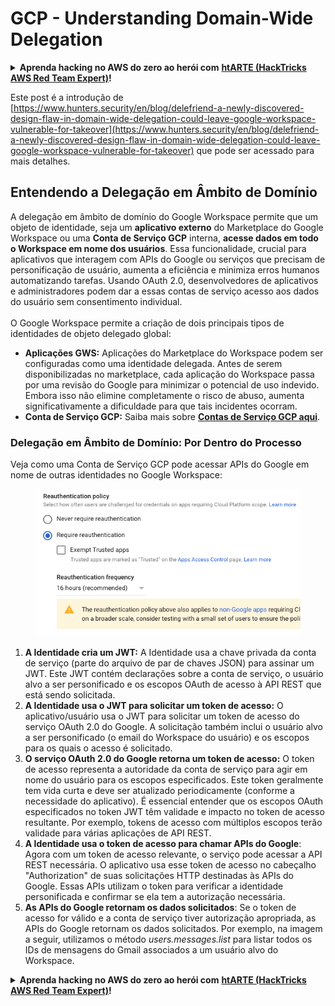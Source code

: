 # GCP - Understanding Domain-Wide Delegation

<details>

<summary><strong>Aprenda hacking no AWS do zero ao herói com</strong> <a href="https://training.hacktricks.xyz/courses/arte"><strong>htARTE (HackTricks AWS Red Team Expert)</strong></a><strong>!</strong></summary>

Outras formas de apoiar o HackTricks:

* Se você quer ver sua **empresa anunciada no HackTricks** ou **baixar o HackTricks em PDF**, confira os [**PLANOS DE ASSINATURA**](https://github.com/sponsors/carlospolop)!
* Adquira o [**merchandising oficial do PEASS & HackTricks**](https://peass.creator-spring.com)
* Descubra [**A Família PEASS**](https://opensea.io/collection/the-peass-family), nossa coleção de [**NFTs**](https://opensea.io/collection/the-peass-family) exclusivos
* **Junte-se ao grupo do** 💬 [**Discord**](https://discord.gg/hRep4RUj7f) ou ao [**grupo do telegram**](https://t.me/peass) ou **siga-me** no **Twitter** 🐦 [**@carlospolopm**](https://twitter.com/carlospolopm)**.**
* **Compartilhe suas técnicas de hacking enviando PRs para os repositórios do** [**HackTricks**](https://github.com/carlospolop/hacktricks) e [**HackTricks Cloud**](https://github.com/carlospolop/hacktricks-cloud) no github.

</details>

Este post é a introdução de [https://www.hunters.security/en/blog/delefriend-a-newly-discovered-design-flaw-in-domain-wide-delegation-could-leave-google-workspace-vulnerable-for-takeover](https://www.hunters.security/en/blog/delefriend-a-newly-discovered-design-flaw-in-domain-wide-delegation-could-leave-google-workspace-vulnerable-for-takeover) que pode ser acessado para mais detalhes.

## **Entendendo a Delegação em Âmbito de Domínio**

A delegação em âmbito de domínio do Google Workspace permite que um objeto de identidade, seja um **aplicativo externo** do Marketplace do Google Workspace ou uma **Conta de Serviço GCP** interna, **acesse dados em todo o Workspace em nome dos usuários**. Essa funcionalidade, crucial para aplicativos que interagem com APIs do Google ou serviços que precisam de personificação de usuário, aumenta a eficiência e minimiza erros humanos automatizando tarefas. Usando OAuth 2.0, desenvolvedores de aplicativos e administradores podem dar a essas contas de serviço acesso aos dados do usuário sem consentimento individual.\
\
O Google Workspace permite a criação de dois principais tipos de identidades de objeto delegado global:

* **Aplicações GWS:** Aplicações do Marketplace do Workspace podem ser configuradas como uma identidade delegada. Antes de serem disponibilizadas no marketplace, cada aplicação do Workspace passa por uma revisão do Google para minimizar o potencial de uso indevido. Embora isso não elimine completamente o risco de abuso, aumenta significativamente a dificuldade para que tais incidentes ocorram.
* **Conta de Serviço GCP:** Saiba mais sobre [**Contas de Serviço GCP aqui**](../gcp-basic-information/#service-accounts).

### **Delegação em Âmbito de Domínio: Por Dentro do Processo**

Veja como uma Conta de Serviço GCP pode acessar APIs do Google em nome de outras identidades no Google Workspace:

<figure><img src="../../../.gitbook/assets/image (11).png" alt=""><figcaption></figcaption></figure>

1. **A Identidade cria um JWT:** A Identidade usa a chave privada da conta de serviço (parte do arquivo de par de chaves JSON) para assinar um JWT. Este JWT contém declarações sobre a conta de serviço, o usuário alvo a ser personificado e os escopos OAuth de acesso à API REST que está sendo solicitada.
2. **A Identidade usa o JWT para solicitar um token de acesso:** O aplicativo/usuário usa o JWT para solicitar um token de acesso do serviço OAuth 2.0 do Google. A solicitação também inclui o usuário alvo a ser personificado (o email do Workspace do usuário) e os escopos para os quais o acesso é solicitado.
3. **O serviço OAuth 2.0 do Google retorna um token de acesso:** O token de acesso representa a autoridade da conta de serviço para agir em nome do usuário para os escopos especificados. Este token geralmente tem vida curta e deve ser atualizado periodicamente (conforme a necessidade do aplicativo). É essencial entender que os escopos OAuth especificados no token JWT têm validade e impacto no token de acesso resultante. Por exemplo, tokens de acesso com múltiplos escopos terão validade para várias aplicações de API REST.
4. **A Identidade usa o token de acesso para chamar APIs do Google**: Agora com um token de acesso relevante, o serviço pode acessar a API REST necessária. O aplicativo usa esse token de acesso no cabeçalho "Authorization" de suas solicitações HTTP destinadas às APIs do Google. Essas APIs utilizam o token para verificar a identidade personificada e confirmar se ela tem a autorização necessária.
5. **As APIs do Google retornam os dados solicitados**: Se o token de acesso for válido e a conta de serviço tiver autorização apropriada, as APIs do Google retornam os dados solicitados. Por exemplo, na imagem a seguir, utilizamos o método _users.messages.list_ para listar todos os IDs de mensagens do Gmail associados a um usuário alvo do Workspace.

<details>

<summary><strong>Aprenda hacking no AWS do zero ao herói com</strong> <a href="https://training.hacktricks.xyz/courses/arte"><strong>htARTE (HackTricks AWS Red Team Expert)</strong></a><strong>!</strong></summary>

Outras formas de apoiar o HackTricks:

* Se você quer ver sua **empresa anunciada no HackTricks** ou **baixar o HackTricks em PDF**, confira os [**PLANOS DE ASSINATURA**](https://github.com/sponsors/carlospolop)!
* Adquira o [**merchandising oficial do PEASS & HackTricks**](https://peass.creator-spring.com)
* Descubra [**A Família PEASS**](https://opensea.io/collection/the-peass-family), nossa coleção de [**NFTs**](https://opensea.io/collection/the-peass-family) exclusivos
* **Junte-se ao grupo do** 💬 [**Discord**](https://discord.gg/hRep4RUj7f) ou ao [**grupo do telegram**](https://t.me/peass) ou **siga-me** no **Twitter** 🐦 [**@carlospolopm**](https://twitter.com/carlospolopm)**.**
* **Compartilhe suas técnicas de hacking enviando PRs para os repositórios do** [**HackTricks**](https://github.com/carlospolop/hacktricks) e [**HackTricks Cloud**](https://github.com/carlospolop/hacktricks-cloud) no github.

</details>

